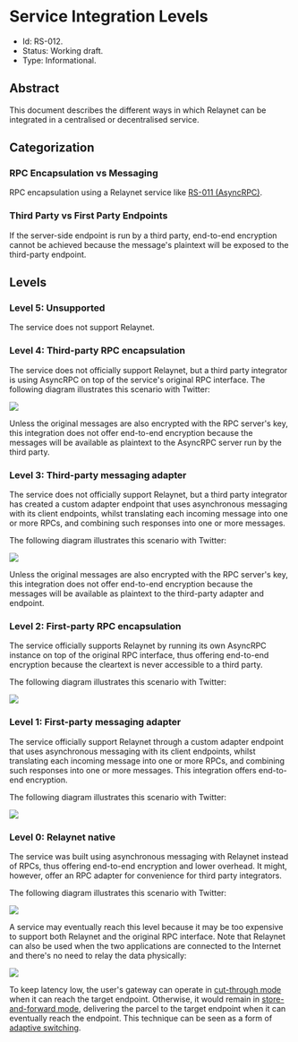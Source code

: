 # Service Integration Levels

- Id: RS-012.
- Status: Working draft.
- Type: Informational.

## Abstract

This document describes the different ways in which Relaynet can be integrated in a centralised or decentralised service.

## Categorization

### RPC Encapsulation vs Messaging

RPC encapsulation using a Relaynet service like [RS-011 (AsyncRPC)](rs011-asyncrpc.md).

### Third Party vs First Party Endpoints

If the server-side endpoint is run by a third party, end-to-end encryption cannot be achieved because the message's plaintext will be exposed to the third-party endpoint.

## Levels

### Level 5: Unsupported

The service does not support Relaynet.

### Level 4: Third-party RPC encapsulation

The service does not officially support Relaynet, but a third party integrator is using AsyncRPC on top of the service's original RPC interface. The following diagram illustrates this scenario with Twitter:

![](assets/rs012/level4.png)

Unless the original messages are also encrypted with the RPC server's key, this integration does not offer end-to-end encryption because the messages will be available as plaintext to the AsyncRPC server run by the third party.

### Level 3: Third-party messaging adapter

The service does not officially support Relaynet, but a third party integrator has created a custom adapter endpoint that uses asynchronous messaging with its client endpoints, whilst translating each incoming message into one or more RPCs, and combining such responses into one or more messages.

The following diagram illustrates this scenario with Twitter:

![](assets/rs012/level3.png)

Unless the original messages are also encrypted with the RPC server's key, this integration does not offer end-to-end encryption because the messages will be available as plaintext to the third-party adapter and endpoint.

### Level 2: First-party RPC encapsulation

The service officially supports Relaynet by running its own AsyncRPC instance on top of the original RPC interface, thus offering end-to-end encryption because the cleartext is never accessible to a third party.

The following diagram illustrates this scenario with Twitter:

![](assets/rs012/level2.png)

### Level 1: First-party messaging adapter

The service officially support Relaynet through a custom adapter endpoint that uses asynchronous messaging with its client endpoints, whilst translating each incoming message into one or more RPCs, and combining such responses into one or more messages. This integration offers end-to-end encryption.

The following diagram illustrates this scenario with Twitter:

![](assets/rs012/level1.png)

### Level 0: Relaynet native

The service was built using asynchronous messaging with Relaynet instead of RPCs, thus offering end-to-end encryption and lower overhead. It might, however, offer an RPC adapter for convenience for third party integrators.

The following diagram illustrates this scenario with Twitter:

![](assets/rs012/level0-offline.png)

A service may eventually reach this level because it may be too expensive to support both Relaynet and the original RPC interface. Note that Relaynet can also be used when the two applications are connected to the Internet and there's no need to relay the data physically:

![](assets/rs012/level0-online.png)

To keep latency low, the user's gateway can operate in [cut-through mode](https://en.wikipedia.org/wiki/Cut-through_switching) when it can reach the target endpoint. Otherwise, it would remain in [store-and-forward mode](https://en.wikipedia.org/wiki/Store_and_forward), delivering the parcel to the target endpoint when it can eventually reach the endpoint. This technique can be seen as a form of [adaptive switching](https://en.wikipedia.org/wiki/Adaptive_switching).
